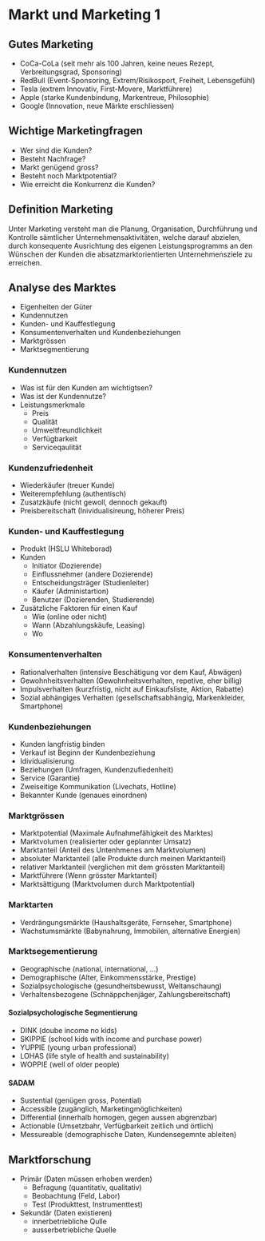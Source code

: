 # Markt und Marketing 1

## Gutes Marketing
* CoCa-CoLa (seit mehr als 100 Jahren, keine neues Rezept, Verbreitungsgrad, Sponsoring)
* RedBull (Event-Sponsoring, Extrem/Risikosport, Freiheit, Lebensgefühl)
* Tesla (extrem Innovativ, First-Movere, Marktführere)
* Apple (starke Kundenbindung, Markentreue, Philosophie)
* Google (Innovation, neue Märkte erschliessen)

## Wichtige Marketingfragen
* Wer sind die Kunden?
* Besteht Nachfrage? 
* Markt genügend gross?
* Besteht noch Marktpotential?
* Wie erreicht die Konkurrenz die Kunden?

## Definition Marketing
Unter Marketing versteht man die Planung, Organisation, Durchführung und Kontrolle sämtlicher Unternehmensaktivitäten, welche darauf abzielen, durch konsequente Ausrichtung des eigenen Leistungsprogramms an den Wünschen der Kunden die absatzmarktorientierten Unternehmensziele zu erreichen.

## Analyse des Marktes
* Eigenheiten der Güter
* Kundennutzen
* Kunden- und Kauffestlegung
* Konsumentenverhalten und Kundenbeziehungen
* Marktgrössen
* Marktsegmentierung

### Kundennutzen
* Was ist für den Kunden am wichtigtsen?
* Was ist der Kundennutze?
* Leistungsmerkmale
    * Preis
    * Qualität
    * Umweltfreundlichkeit
    * Verfügbarkeit
    * Serviceqaulität

### Kundenzufriedenheit
* Wiederkäufer (treuer Kunde)
* Weiterempfehlung (authentisch)
* Zusatzkäufe (nicht gewoll, dennoch gekauft)
* Preisbereitschaft (Inividualisireung, höherer Preis)

### Kunden- und Kauffestlegung
* Produkt (HSLU Whiteborad)
* Kunden
    * Initiator (Dozierende)
    * Einflussnehmer (andere Dozierende)
    * Entscheidungsträger (Studienleiter)
    * Käufer (Administartion)
    * Benutzer (Dozierenden, Studierende)
* Zusätzliche Faktoren für einen Kauf
    * Wie (online oder nicht)
    * Wann (Abzahlungskäufe, Leasing)
    * Wo

### Konsumentenverhalten
* Rationalverhalten (intensive Beschätigung vor dem Kauf, Abwägen)
* Gewohnheitsverhalten (Gewohnheitsverhalten, repetive, eher billig)
* Impulsverhalten (kurzfristig, nicht auf Einkaufsliste, Aktion, Rabatte)
* Sozial abhängiges Verhalten (gesellschaftsabhängig, Markenkleider, Smartphone)

### Kundenbeziehungen
* Kunden langfristig binden
* Verkauf ist Beginn der Kundenbeziehung
* Idividualisierung
* Beziehungen (Umfragen, Kundenzufiedenheit)
* Service (Garantie)
* Zweiseitige Kommunikation (Livechats, Hotline)
* Bekannter Kunde (genaues einordnen)

### Marktgrössen
* Marktpotential (Maximale Aufnahmefähigkeit des Marktes)
* Marktvolumen (realisierter oder geplannter Umsatz)
* Marktanteil (Anteil des Untenhmenes am Marktvolumen)
* absoluter Marktanteil (alle Produkte durch meinen Marktanteil)
* relativer Marktanteil (verglichen mit dem grössten Marktanteil)
* Marktführere (Wenn grösster Marktanteil)
* Marktsättigung (Marktvolumen durch Marktpotential)

### Marktarten
* Verdrängungsmärkte (Haushaltsgeräte, Fernseher, Smartphone)
* Wachstumsmärkte (Babynahrung, Immobilen, alternative Energien)

### Marktsegementierung
* Geographische (national, international, ...)
* Demographische (Alter, Einkommensstärke, Prestige)
* Sozialpsychologische (gesundheitsbewusst, Weltanschaung)
* Verhaltensbezogene (Schnäppchenjäger, Zahlungsbereitschaft)

#### Sozialpsychologische Segmentierung
* DINK (doube income no kids)
* SKIPPIE (school kids with income and purchase power)
* YUPPIE (young urban professional)
* LOHAS (life style of health and sustainability)
* WOPPIE (well of older people)

#### SADAM
* Sustential (genügen gross, Potential)
* Accessible (zugänglich, Marketingmöglichkeiten)
* Differential (innerhalb homogen, gegen aussen abgrenzbar)
* Actionable (Umsetzbahr, Verfügbarkeit zeitlich und örtlich)
* Messureable (demographische Daten, Kundensegemnte ableiten)

## Marktforschung
* Primär (Daten müssen erhoben werden)
    * Befragung (quantitativ, qualitativ)
    * Beobachtung (Feld, Labor)
    * Test (Produkttest, Instrumenttest)
* Sekundär (Daten existieren)
    * innerbetriebliche Qulle
    * ausserbetriebliche Quelle
